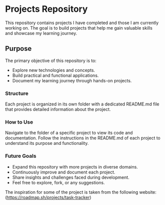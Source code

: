 # Projects Repository
This repository contains projects I have completed and those I am currently working on. The goal is to build projects that help me gain valuable skills and showcase my learning journey.

## Purpose
The primary objective of this repository is to:

- Explore new technologies and concepts.
- Build practical and functional applications.
- Document my learning journey through hands-on projects.
### Structure
Each project is organized in its own folder with a dedicated README.md file that provides detailed information about the project.

### How to Use
Navigate to the folder of a specific project to view its code and documentation.
Follow the instructions in the README.md of each project to understand its purpose and functionality.
### Future Goals
- Expand this repository with more projects in diverse domains.
- Continuously improve and document each project.
- Share insights and challenges faced during development.
- Feel free to explore, fork, or any suggestions.
  
The inspiration for some of the project is taken from the following website: <br>
(https://roadmap.sh/projects/task-tracker)
